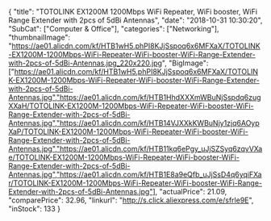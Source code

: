 {
	"title": "TOTOLINK EX1200M 1200Mbps WiFi Repeater, WiFi booster, WiFi Range Extender with 2pcs of 5dBi Antennas",
	"date": "2018-10-31 10:30:20",
	"SubCat": ["Computer & Office"],
	"categories": ["Networking"],
	"thumbnailImage": "https://ae01.alicdn.com/kf/HTB1wH5.phPI8KJjSspoq6x6MFXaX/TOTOLINK-EX1200M-1200Mbps-WiFi-Repeater-WiFi-booster-WiFi-Range-Extender-with-2pcs-of-5dBi-Antennas.jpg_220x220.jpg",
	"BigImage": ["https://ae01.alicdn.com/kf/HTB1wH5.phPI8KJjSspoq6x6MFXaX/TOTOLINK-EX1200M-1200Mbps-WiFi-Repeater-WiFi-booster-WiFi-Range-Extender-with-2pcs-of-5dBi-Antennas.jpg","https://ae01.alicdn.com/kf/HTB1HhdXXXmWBuNjSspdq6zugXXaH/TOTOLINK-EX1200M-1200Mbps-WiFi-Repeater-WiFi-booster-WiFi-Range-Extender-with-2pcs-of-5dBi-Antennas.jpg","https://ae01.alicdn.com/kf/HTB14VJXXkKWBuNjy1zjq6AOypXaP/TOTOLINK-EX1200M-1200Mbps-WiFi-Repeater-WiFi-booster-WiFi-Range-Extender-with-2pcs-of-5dBi-Antennas.jpg","https://ae01.alicdn.com/kf/HTB11kq6ePgy_uJjSZSyq6zqvVXae/TOTOLINK-EX1200M-1200Mbps-WiFi-Repeater-WiFi-booster-WiFi-Range-Extender-with-2pcs-of-5dBi-Antennas.jpg","https://ae01.alicdn.com/kf/HTB1E8a9eQfb_uJjSsD4q6yqiFXar/TOTOLINK-EX1200M-1200Mbps-WiFi-Repeater-WiFi-booster-WiFi-Range-Extender-with-2pcs-of-5dBi-Antennas.jpg"],
	"actualPrice": 21.09,
	"comparePrice": 32.96,
	"linkurl": "http://s.click.aliexpress.com/e/sfrle9E",
	"inStock": 133
}
